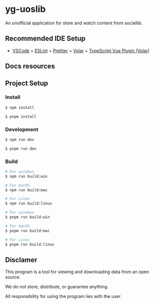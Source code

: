 # yg-uoslib

An unofficial application for store and watch content from sociallib.

## Recommended IDE Setup

- [VSCode](https://code.visualstudio.com/) + [ESLint](https://marketplace.visualstudio.com/items?itemName=dbaeumer.vscode-eslint) + [Prettier](https://marketplace.visualstudio.com/items?itemName=esbenp.prettier-vscode) + [Volar](https://marketplace.visualstudio.com/items?itemName=Vue.volar) + [TypeScript Vue Plugin (Volar)](https://marketplace.visualstudio.com/items?itemName=Vue.vscode-typescript-vue-plugin)

## Docs resources

## Project Setup

### Install

```bash
$ npm install
```

```bash
$ pnpm install
```

### Development

```bash
$ npm run dev
```

```bash
$ pnpm run dev
```

### Build

```bash
# For windows
$ npm run build:win

# For macOS
$ npm run build:mac

# For Linux
$ npm run build:linux
```

```bash
# For windows
$ pnpm run build:win

# For macOS
$ pnpm run build:mac

# For Linux
$ pnpm run build:linux
```

## Disclamer

This program is a tool for viewing and downloading data from an open source.

We do not store, distribute, or guarantee anything.

All responsibility for using the program lies with the user.

